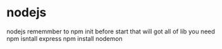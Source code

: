 # nodejs
nodejs 
 rememmber to npm init before start 
that will got all of lib you need
npm isntall express
npm install nodemon
